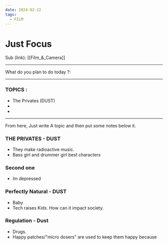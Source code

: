 ```yaml
---
date: 2024-02-22
tags:
  - FILM
---
```


# Just Focus 

Sub (link): [[Film_&_Camera]]

---
What do you plan to do today ?: 

---
### TOPICS : 
* The Privates (DUST)
* 
* 
---
From here, Just write A topic and then put some notes below it. 

### THE PRIVATES - DUST 
- They make radioactive music. 
- Bass girl and drummer girl best characters
  
### Second one
* Im depressed

### Perfectly Natural - DUST
- Baby
- Tech raises Kids. How can it impact society. 

### Regulation - Dust
- Drugs. 
- Happy patches/"micro dosers" are used to keep them happy because 


